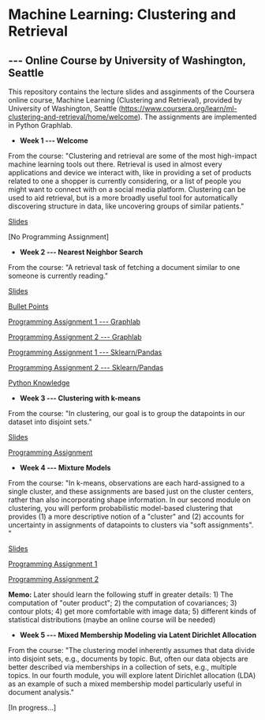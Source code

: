 # Machine Learning: Clustering and Retrieval 
## --- Online Course by University of Washington, Seattle 

This repository contains the lecture slides and assginments of the Coursera online course, Machine Learning (Clustering and Retrieval), provided by University of Washington, Seattle (https://www.coursera.org/learn/ml-clustering-and-retrieval/home/welcome). The assignments are implemented in Python Graphlab.


- **Week 1 --- Welcome**

From the course: "Clustering and retrieval are some of the most high-impact machine learning tools out there. Retrieval is used in almost every applications and device we interact with, like in providing a set of products related to one a shopper is currently considering, or a list of people you might want to connect with on a social media platform. Clustering can be used to aid retrieval, but is a more broadly useful tool for automatically discovering structure in data, like uncovering groups of similar patients."

  [Slides](https://github.com/lxn1021/ML---Unsupervised-Learning/blob/master/intro.pdf)
  
  [No Programming Assignment]
  
  
  - **Week 2 --- Nearest Neighbor Search**
  
  From the course: "A retrieval task of fetching a document similar to one someone is currently reading."
  
   [Slides](https://github.com/lxn1021/ML---Unsupervised-Learning/blob/master/retrieval-intro-annotated.pdf)
   
   [Bullet Points](https://github.com/lxn1021/Online-Course-Machine-Learning-Clustering-and-Retrieval/blob/master/bullet%20points_week2.pdf)
   
   [Programming Assignment 1 --- Graphlab](https://github.com/lxn1021/Online-Course-Machine-Learning-Clustering-and-Retrieval/blob/master/NN.ipynb)
 
   [Programming Assignment 2 --- Graphlab](https://github.com/lxn1021/ML---Unsupervised-Learning/blob/master/LSH.ipynb)
   
   [Programming Assignment 1 --- Sklearn/Pandas](https://github.com/lxn1021/Online-Course-Machine-Learning-Clustering-and-Retrieval/blob/master/NN_DF.ipynb)
   
   [Programming Assignment 2 --- Sklearn/Pandas](https://github.com/lxn1021/Online-Course-Machine-Learning-Clustering-and-Retrieval/blob/master/LSH_DF.ipynb)
   
   [Python Knowledge](https://github.com/lxn1021/Online-Course-Machine-Learning-Clustering-and-Retrieval/blob/master/Python_week2.pdf)
   
   
  - **Week 3 --- Clustering with k-means**
  
  From the course: "In clustering, our goal is to group the datapoints in our dataset into disjoint sets."
  
   [Slides](https://github.com/lxn1021/Online-Course-Machine-Learning-Clustering-and-Retrieval/blob/master/kmeans-annotated.pdf)
   
   [Programming Assignment](https://github.com/lxn1021/Online-Course-Machine-Learning-Clustering-and-Retrieval/blob/master/Kmeans.ipynb)
   
   
  - **Week 4 --- Mixture Models**
  
  From the course: "In k-means, observations are each hard-assigned to a single cluster, and these assignments are based just on the      cluster centers, rather than also incorporating shape information. In our second module on clustering, you will perform probabilistic model-based clustering that provides (1) a more descriptive notion of a "cluster" and (2) accounts for uncertainty in assignments of datapoints to clusters via "soft assignments". "
  
  [Slides](https://github.com/lxn1021/Online-Course-Machine-Learning-Clustering-and-Retrieval/blob/master/mixmodel-EM-annotated.pdf)
  
  [Programming Assignment 1](https://github.com/lxn1021/Online-Course-Machine-Learning-Clustering-and-Retrieval/blob/master/EM_1.ipynb)
  
  [Programming Assignment 2](https://github.com/lxn1021/Online-Course-Machine-Learning-Clustering-and-Retrieval/blob/master/EM_2.ipynb)
  
  **Memo:** Later should learn the following stuff in greater details: 1) The computation of "outer product"; 2) the computation of covariances; 3) contour plots; 4) get more comfortable with image data; 5) different kinds of statistical distributions (maybe an online course will be needed)
  
  
  - **Week 5 --- Mixed Membership Modeling via Latent Dirichlet Allocation**
  
  From the course: "The clustering model inherently assumes that data divide into disjoint sets, e.g., documents by topic. But, often our data objects are better described via memberships in a collection of sets, e.g., multiple topics. In our fourth module, you will explore latent Dirichlet allocation (LDA) as an example of such a mixed membership model particularly useful in document analysis."
  
  [In progress...]

     
    
   
